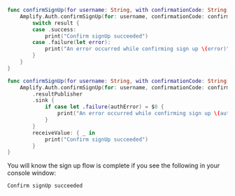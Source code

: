 <amplify-block-switcher>

<amplify-block name="Listener (iOS 11+)">

```swift
func confirmSignUp(for username: String, with confirmationCode: String) {
    Amplify.Auth.confirmSignUp(for: username, confirmationCode: confirmationCode) { result in
        switch result {
        case .success:
            print("Confirm signUp succeeded")
        case .failure(let error):
            print("An error occurred while confirming sign up \(error)")
        }
    }
}
```

</amplify-block>

<amplify-block name="Combine (iOS 13+)">

```swift
func confirmSignUp(for username: String, with confirmationCode: String) -> AnyCancellable {
    Amplify.Auth.confirmSignUp(for: username, confirmationCode: confirmationCode)
        .resultPublisher
        .sink {
            if case let .failure(authError) = $0 {
                print("An error occurred while confirming sign up \(authError)")
            }
        }
        receiveValue: { _ in
            print("Confirm signUp succeeded")
        }
}
```

</amplify-block>

</amplify-block-switcher>

You will know the sign up flow is complete if you see the following in your console window:

```console
Confirm signUp succeeded
```

